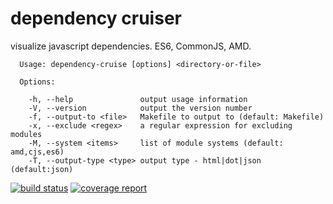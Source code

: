 # dependency cruiser
visualize javascript dependencies. ES6, CommonJS, AMD.

```
  Usage: dependency-cruise [options] <directory-or-file>

  Options:

    -h, --help               output usage information
    -V, --version            output the version number
    -f, --output-to <file>   Makefile to output to (default: Makefile)
    -x, --exclude <regex>    a regular expression for excluding modules
    -M, --system <items>     list of module systems (default: amd,cjs,es6)
    -T, --output-type <type> output type - html|dot|json (default:json)
```


[![build status](https://gitlab.com/sverweij/dependency-cruiser/badges/develop/build.svg)](https://gitlab.com/sverweij/dependency-cruiser/commits/develop)
[![coverage report](https://gitlab.com/sverweij/dependency-cruiser/badges/develop/coverage.svg)](https://gitlab.com/sverweij/dependency-cruiser/commits/develop)

